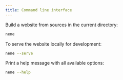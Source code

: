 ```yaml
---
title: Command line interface
---
```


Build a website from sources in the current directory:

```bash
nene
```

To serve the website locally for development:

```bash
nene --serve
```

Print a help message with all available options:

```bash
nene --help
```
